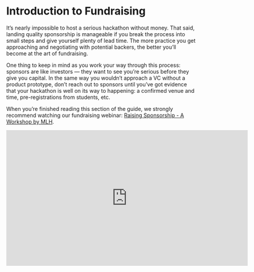 # Introduction to Fundraising

It’s nearly impossible to host a serious hackathon without money. That said, landing quality sponsorship is manageable if you break the process into small steps and give yourself plenty of lead time. The more practice you get approaching and negotiating with potential backers, the better you’ll become at the art of fundraising.

One thing to keep in mind as you work your way through this process: sponsors are like investors — they want to see you’re serious before they give you capital. In the same way you wouldn’t approach a VC without a product prototype, don’t reach out to sponsors until you’ve got evidence that your hackathon is well on its way to happening: a confirmed venue and time, pre-registrations from students, etc.

When you’re finished reading this section of the guide, we strongly recommend watching our fundraising webinar: [Raising Sponsorship - A Workshop by MLH](https://www.youtube.com/watch?v=QI9NVe2wA5w).

<iframe width="640" height="360" src="https://www.youtube.com/embed/QI9NVe2wA5w" frameborder="0" allowfullscreen="allowfullscreen"></iframe>